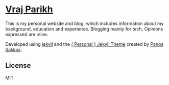 # [Vraj Parikh](https://parikhv15.github.io/)

This is my personal website and blog, which includes information about my background, education and experience. Blogging mainly for tech, Opinions expressed are mine.

Developed using [jekyll](http://jekyllrb.com) and the [{ Personal } Jekyll Theme](https://github.com/PanosSakkos/personal-jekyll-theme) created by [Panos Sakkos](https://github.com/PanosSakkos).

## License

MIT
